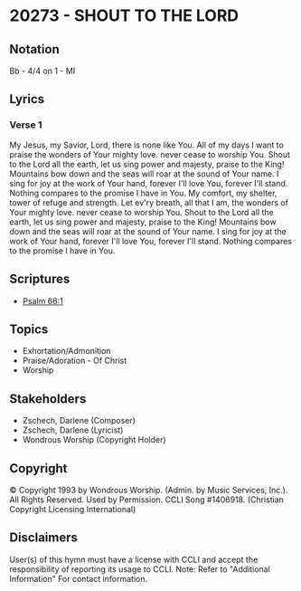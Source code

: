 # 20273 - SHOUT TO THE LORD

## Notation

Bb - 4/4 on 1 - MI

## Lyrics

### Verse 1

My Jesus, my Savior, Lord, there is none like You. All of my days I want to praise the wonders of Your mighty love. never cease to worship You. Shout to the Lord all the earth, let us sing power and majesty, praise to the King! Mountains bow down and the seas will roar at the sound of Your name. I sing for joy at the work of Your hand, forever I'll love You, forever I'll stand. Nothing compares to the promise I have in You. My comfort, my shelter, tower of refuge and strength. Let ev'ry breath, all that I am, the wonders of Your mighty love. never cease to worship You. Shout to the Lord all the earth, let us sing power and majesty, praise to the King! Mountains bow down and the seas will roar at the sound of Your name. I sing for joy at the work of Your hand, forever I'll love You, forever I'll stand. Nothing compares to the promise I have in You.


## Scriptures

- [Psalm 66:1](https://www.biblegateway.com/passage/?search=Psalm%2066%3A1)

## Topics

- Exhortation/Admonition
- Praise/Adoration - Of Christ
- Worship

## Stakeholders

- Zschech, Darlene (Composer)
- Zschech, Darlene (Lyricist)
- Wondrous Worship (Copyright Holder)

## Copyright

© Copyright 1993 by Wondrous Worship. (Admin. by Music Services, Inc.). All Rights Reserved. Used by Permission. CCLI Song #1406918.
(Christian Copyright Licensing International)

## Disclaimers

User(s) of this hymn must have a license with CCLI and accept the responsibility of reporting its usage to CCLI.
Note: Refer to "Additional Information" For contact information.

